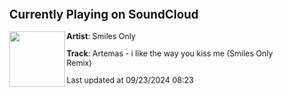 ## Currently Playing on SoundCloud

[<img align="left" width="100" src="https://i1.sndcdn.com/artworks-1BLnrB32LsS51Vid-wWGiHQ-t500x500.jpg">](https://soundcloud.com/smilesonlymusic/artemas-i-like-the-way-you-kiss-me-smiles-only-remix)

**Artist**: Smiles Only 

**Track**: Artemas - i like the way you kiss me (Smiles Only Remix)

Last updated at 09/23/2024 08:23
